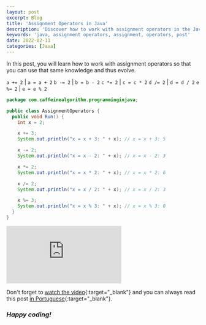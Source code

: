 ```yaml
---
layout: post
excerpt: Blog
title: 'Assignment Operators in Java'
description: 'Discover how to work with assignment operators in the Java programming language. Get answers to your questions with the theory and examples presented.'
keywords: 'java, assignment operators, assignment, operators, post'
date: 2022-02-11
categories: [Java]
---
```


In this post, you will learn how to work with assignment operators so that you can use that same knowledge and thus evolve.

`a += 2` | `a = a + 2`
`b -= 2` | `b = b - 2`
`c *= 2` | `c = c * 2`
`d /= 2` | `d = d / 2`
`e %= 2` | `e = e % 2`

```java
package com.caffeinealgorithm.programminginjava;

public class AssignmentOperators {
  public void Run() {
    int x = 2;

    x += 3;
    System.out.println("x = x + 3: " + x); // x = x + 3: 5

    x -= 2;
    System.out.println("x = x - 2: " + x); // x = x - 2: 3

    x *= 2;
    System.out.println("x = x * 2: " + x); // x = x * 2: 6

    x /= 2;
    System.out.println("x = x / 2: " + x); // x = x / 2: 3

    x %= 3;
    System.out.println("x = x % 3: " + x); // x = x % 3: 0
  }
}
```

<div class="video-container">
  <iframe src="https://www.youtube.com/embed/GQVf0VwJh9c" frameborder="0" allowfullscreen></iframe>
</div>

Don't forget to [watch the video](https://youtu.be/GQVf0VwJh9c){:target="\_blank"} and you can always read this post [in Portuguese](https://caffeinealgorithm.com/blog/operadores-de-atribuicao-em-java/){:target="\_blank"}.

### _Happy coding!_
